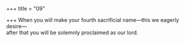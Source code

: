 +++
title = "09"

+++
When you will make your fourth sacrificial name—this we eagerly  desire—  
after that you will be solemnly proclaimed as our lord.  